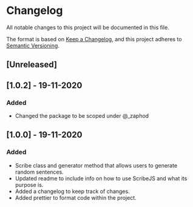 # Changelog

All notable changes to this project will be documented in this file.

The format is based on [Keep a Changelog](https://keepachangelog.com/en/1.0.0/), and this project adheres to
[Semantic Versioning](https://semver.org/spec/v2.0.0.html).

## [Unreleased]

## [1.0.2] - 19-11-2020

### Added

- Changed the package to be scoped under @\_zaphod

## [1.0.0] - 19-11-2020

### Added

- Scribe class and generator method that allows users to generate random sentences.
- Updated readme to include info on how to use ScribeJS and what its purpose is.
- Added a changelog to keep track of changes.
- Added prettier to format code within the project.
